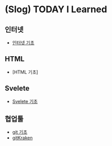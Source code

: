 # (Slog) TODAY I Learned
## 인터넷
- [인터넷 기초](Internet/Internet-Basic.md)

## HTML
- [HTML 기초]

## Svelete
- [Svelete 기초](Svelete/Svelete-Basic.md)

## 협업툴
- [git 기초](Co-work/Git-Basic.md)
- [gitKraken](Co-work/GitKraken.md)